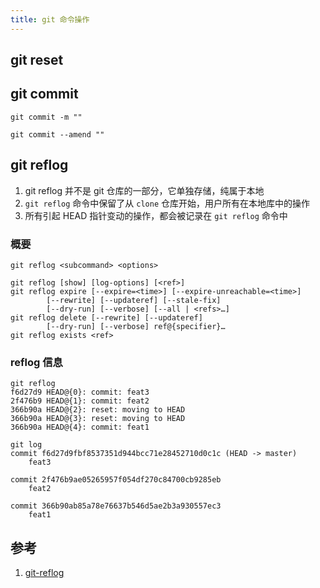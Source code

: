 ```yaml
---
title: git 命令操作
---
```


## git reset

## git commit

```shell
git commit -m ""
```

```shell
git commit --amend ""
```

## git reflog

1. git reflog 并不是 git 仓库的一部分，它单独存储，纯属于本地
2. `git reflog` 命令中保留了从 `clone` 仓库开始，用户所有在本地库中的操作
3. 所有引起 HEAD 指针变动的操作，都会被记录在 `git reflog` 命令中

### 概要

```shell
git reflog <subcommand> <options>
```

```shell
git reflog [show] [log-options] [<ref>]
git reflog expire [--expire=<time>] [--expire-unreachable=<time>]
        [--rewrite] [--updateref] [--stale-fix]
        [--dry-run] [--verbose] [--all | <refs>…​]
git reflog delete [--rewrite] [--updateref]
        [--dry-run] [--verbose] ref@{specifier}…​
git reflog exists <ref>
```

### reflog 信息

```shell
git reflog
f6d27d9 HEAD@{0}: commit: feat3
2f476b9 HEAD@{1}: commit: feat2
366b90a HEAD@{2}: reset: moving to HEAD
366b90a HEAD@{3}: reset: moving to HEAD
366b90a HEAD@{4}: commit: feat1
```

```shell
git log
commit f6d27d9fbf8537351d944bcc71e28452710d0c1c (HEAD -> master)
    feat3

commit 2f476b9ae05265957f054df270c84700cb9285eb
    feat2

commit 366b90ab85a78e76637b546d5ae2b3a930557ec3
    feat1
```

## 参考

1. [git-reflog](https://git-scm.com/docs/git-reflog)
